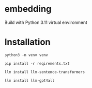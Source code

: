 # embedding

Build with Python 3.11 virtual environment

# Installation

``python3 -m venv venv``

``pip install -r reqirements.txt``

``llm install llm-sentence-transformers``

``llm install llm-gpt4all``
